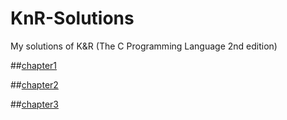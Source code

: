 # KnR-Solutions
My solutions of K&amp;R (The C Programming Language 2nd edition)

##[chapter1](https://github.com/siyaoZHANG/KnR-Solutions/tree/master/chapter1)

##[chapter2](https://github.com/siyaoZHANG/KnR-Solutions/tree/master/chapter2)

##[chapter3](https://github.com/siyaoZHANG/KnR-Solutions/tree/master/chapter3)

